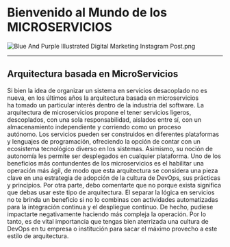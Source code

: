 # Bienvenido al Mundo de los MICROSERVICIOS

<img src="file:///C:/Users/jdgomez/Downloads/Blue%20And%20Purple%20Illustrated%20Digital%20Marketing%20Instagram%20Post.png" title="" alt="Blue And Purple Illustrated Digital Marketing Instagram Post.png" data-align="center">

---

## Arquitectura basada en MicroServicios

Si bien la idea de organizar un sistema en servicios desacoplado no es nueva, en los últimos años la arquitectura basada en microservicios ha tomado un particular interés dentro de la industria del software. La arquitectura de microservicios propone el tener servicios ligeros, descoplados, con una sola responsabilidad, aislados entre sí, con un almacenamiento independiente y corriendo como un proceso autónomo. Los servicios pueden ser construidos en diferentes plataformas y lenguajes de programación, ofreciendo la opción de contar con un ecosistema tecnológico diverso en los sistemas. Asimismo, su noción de autonomía les permite ser desplegados en cualquier plataforma. Uno de los beneficios más contundentes de los microservicios es el habilitar una operación más ágil, de modo que esta arquitectura se considera una pieza clave en una estrategia de adopción de la cultura de DevOps, sus prácticas y principios. Por otra parte, debo comentarte que no porque exista significa que debas usar este tipo de arquitectura. El separar la lógica en servicios no te brinda un beneficio si no lo combinas con actividades automatizadas para la integración continua y el despliegue continuo. De hecho, pudiese impactarte negativamente haciendo más compleja la operación. Por lo tanto, es de vital importancia que tengas bien aterrizada una cultura de DevOps en tu empresa o institución para sacar el máximo provecho a este estilo de arquitectura.


